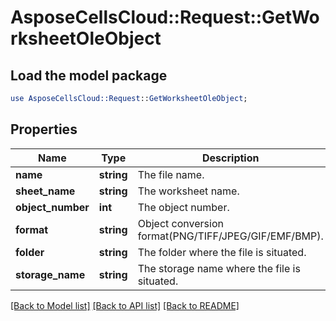 # AsposeCellsCloud::Request::GetWorksheetOleObject 

## Load the model package
```perl
use AsposeCellsCloud::Request::GetWorksheetOleObject;
```

## Properties
Name | Type | Description | Notes
------------ | ------------- | ------------- | -------------
**name** | **string** | The file name. |
**sheet_name** | **string** | The worksheet name. |
**object_number** | **int** | The object number. |
**format** | **string** | Object conversion format(PNG/TIFF/JPEG/GIF/EMF/BMP). |
**folder** | **string** | The folder where the file is situated. |
**storage_name** | **string** | The storage name where the file is situated. |  

[[Back to Model list]](../README.md#documentation-for-requests) [[Back to API list]](../README.md#documentation-for-api-endpoints) [[Back to README]](../README.md)

